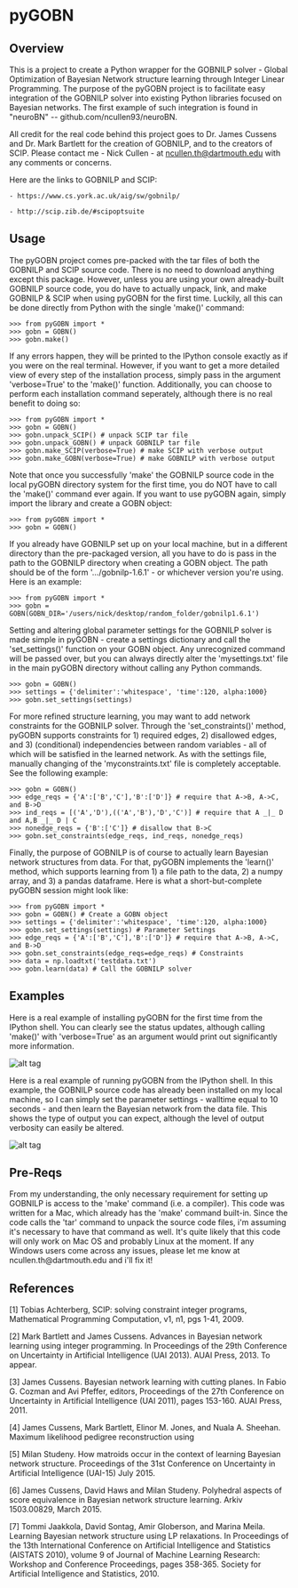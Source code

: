 # pyGOBN

<h2>Overview</h2>
This is a project to create a Python wrapper for the GOBNILP solver -
Global Optimization of Bayesian Network structure learning through Integer
Linear Programming. The purpose of the pyGOBN project is to facilitate easy integration 
of the GOBNILP solver into existing Python libraries focused on Bayesian networks. The first
example of such integration is found in "neuroBN" -- github.com/ncullen93/neuroBN.

All credit for the real code behind this project goes to Dr. James Cussens and Dr. Mark Bartlett 
for the creation of GOBNILP, and to the creators of SCIP. Please contact me - Nick Cullen - at
ncullen.th@dartmouth.edu with any comments or concerns.

Here are the links to GOBNILP and SCIP:

	- https://www.cs.york.ac.uk/aig/sw/gobnilp/

	- http://scip.zib.de/#scipoptsuite

<h2>Usage</h2>
The pyGOBN project comes pre-packed with the tar files of both the GOBNILP and SCIP source code. There is no need to download anything except this package. However, unless you are using your own already-built GOBNILP source code, you do have to actually unpack, link, and make GOBNILP & SCIP when using pyGOBN for the first time. Luckily, all this can be done directly 
from Python with the single 'make()' command:

	>>> from pyGOBN import *
	>>> gobn = GOBN()
	>>> gobn.make()

If any errors happen, they will be printed to the IPython console exactly as if you were on the real terminal.
However, if you want to get a more detailed view of every step of the installation process, simply pass in
the argument 'verbose=True' to the 'make()' function. Additionally, you can choose to perform each installation
command seperately, although there is no real benefit to doing so:

	>>> from pyGOBN import *
	>>> gobn = GOBN()
	>>> gobn.unpack_SCIP() # unpack SCIP tar file
	>>> gobn.unpack_GOBN() # unpack GOBNILP tar file
	>>> gobn.make_SCIP(verbose=True) # make SCIP with verbose output
	>>> gobn.make_GOBN(verbose=True) # make GOBNILP with verbose output

Note that once you successfully 'make' the GOBNILP source code in the local pyGOBN directory system for the
first time, you do NOT have to call the 'make()' command ever again. If you want to use pyGOBN again, simply import 
the library and create a GOBN object:
	
	>>> from pyGOBN import *
	>>> gobn = GOBN()

If you already have GOBNILP set up on your local machine, but in a different directory than the pre-packaged
version, all you have to do is pass in the path to the GOBNILP directory when creating a GOBN object.
The path should be of the form '.../gobnilp-1.6.1' - or whichever version you're using. Here is an example:

	>>> from pyGOBN import *
	>>> gobn = GOBN(GOBN_DIR='/users/nick/desktop/random_folder/gobnilp1.6.1')

Setting and altering global parameter settings for the GOBNILP solver is made simple in pyGOBN - 
create a settings dictionary and call the 'set_settings()' function on your GOBN object. Any unrecognized
command will be passed over, but you can always directly alter the 'mysettings.txt' file in the main pyGOBN
directory without calling any Python commands.

	>>> gobn = GOBN()
	>>> settings = {'delimiter':'whitespace', 'time':120, alpha:1000}
	>>> gobn.set_settings(settings)

For more refined structure learning, you may want to add network constraints for the GOBNILP solver. Through the
'set_constraints()' method, pyGOBN supports constraints for 1) required edges, 2) disallowed edges, and 3) (conditional) independencies between random variables - all of which will be satisfied in the learned network. As with the settings file, manually changing of the 'myconstraints.txt' file is completely acceptable. See the following example:

	>>> gobn = GOBN()
	>>> edge_reqs = {'A':['B','C'],'B':['D']} # require that A->B, A->C, and B->D
	>>> ind_reqs = [('A','D'),(('A','B'),'D','C')] # require that A _|_ D and A,B _|_ D | C
	>>> nonedge_reqs = {'B':['C']} # disallow that B->C
	>>> gobn.set_constraints(edge_reqs, ind_reqs, nonedge_reqs)

Finally, the purpose of GOBNILP is of course to actually learn Bayesian network structures from data. For that,
pyGOBN implements the 'learn()' method, which supports learning from 1) a file path to the data, 2) a numpy array, and
3) a pandas dataframe. Here is what a short-but-complete pyGOBN session might look like:
	
	>>> from pyGOBN import *
	>>> gobn = GOBN() # Create a GOBN object
	>>> settings = {'delimiter':'whitespace', 'time':120, alpha:1000}
	>>> gobn.set_settings(settings) # Parameter Settings
	>>> edge_reqs = {'A':['B','C'],'B':['D']} # require that A->B, A->C, and B->D
	>>> gobn.set_constraints(edge_reqs=edge_reqs) # Constraints
	>>> data = np.loadtxt('testdata.txt')
	>>> gobn.learn(data) # Call the GOBNILP solver

<h2>Examples</h2>
Here is a real example of installing pyGOBN for the first time from the IPython shell. You can clearly
see the status updates, although calling 'make()' with 'verbose=True' as an argument would print out
significantly more information.

![alt tag](https://cloud.githubusercontent.com/assets/13004360/12935072/3921e30e-cf61-11e5-8c1e-e98f0dba52ff.png)

Here is a real example of running pyGOBN from the IPython shell. In this example, the GOBNILP source code has
already been installed on my local machine, so I can simply set the parameter settings - walltime equal to 10 seconds - and
then learn the Bayesian network from the data file. This shows the type of output you can expect, although the
level of output verbosity can easily be altered.

![alt tag](https://cloud.githubusercontent.com/assets/13004360/12934044/b6246e24-cf59-11e5-8e3f-73f467f18469.png)

<h2>Pre-Reqs</h2>
From my understanding, the only necessary requirement for setting up GOBNILP
is access to the 'make' command (i.e. a compiler). This code was written for a Mac, 
which already has the 'make' command built-in. Since the code calls the 'tar' 
command to unpack the source code files, i'm assuming it's necessary to have 
that command as well. It's quite likely that this code will only work on Mac OS 
and probably Linux at the moment. If any Windows users come across any issues, please
let me know at ncullen.th@dartmouth.edu and i'll fix it!

<h2>References</h2>
[1] Tobias Achterberg, SCIP: solving constraint integer programs,
Mathematical Programming Computation, v1, n1, pgs 1-41, 2009.

[2] Mark Bartlett and James Cussens. Advances in Bayesian network learning
using integer programming. In Proceedings of the 29th Conference on
Uncertainty in Artificial Intelligence (UAI 2013). AUAI Press, 2013. To
appear.

[3] James Cussens. Bayesian network learning with cutting planes. In Fabio G.
Cozman and Avi Pfeffer, editors, Proceedings of the 27th Conference on
Uncertainty in Artificial Intelligence (UAI 2011), pages 153-160. 
AUAI Press, 2011.

[4] James Cussens, Mark Bartlett, Elinor M. Jones, and Nuala A. Sheehan.
Maximum likelihood pedigree reconstruction using

[5] Milan Studeny. How matroids occur in the context of learning Bayesian 
network structure. Proceedings of the 31st Conference on Uncertainty 
in Artificial Intelligence (UAI-15) July 2015.

[6] James Cussens, David Haws and Milan Studeny. Polyhedral aspects of score 
equivalence in Bayesian network structure learning. Arkiv 1503.00829, March 2015.

[7] Tommi Jaakkola, David Sontag, Amir Globerson, and Marina Meila. Learning
Bayesian network structure using LP relaxations. In Proceedings of the
13th International Conference on Artificial Intelligence and Statistics (AISTATS
2010), volume 9 of Journal of Machine Learning Research: Workshop
and Conference Proceedings, pages 358-365. Society for Artificial Intelligence
and Statistics, 2010.





